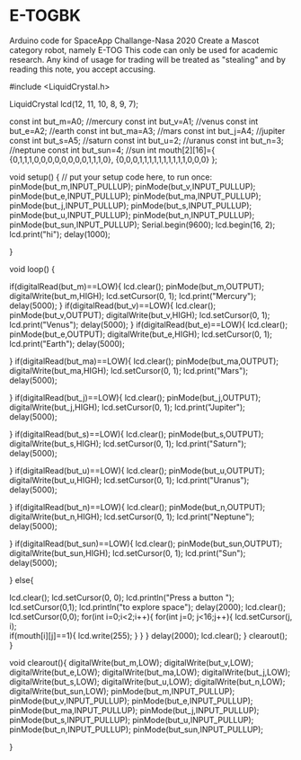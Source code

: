 # E-TOGBK
Arduino code for SpaceApp Challange-Nasa 2020 Create a Mascot category robot, namely E-TOG
This code can only be used for academic research. Any kind of usage for trading will be treated as "stealing" and by reading this note, you accept accusing.

#include <LiquidCrystal.h> 

LiquidCrystal lcd(12, 11, 10, 8, 9, 7); 

 
const int but_m=A0;  //mercury
const int but_v=A1;   //venus
const int but_e=A2;   //earth
const int but_ma=A3;  //mars
const int but_j=A4;   //jupiter
const int but_s=A5;   //saturn
const int but_u=2;    //uranus
const int but_n=3;    //neptune
const int but_sun=4;   //sun
int  mouth[2][16]={
{0,1,1,1,0,0,0,0,0,0,0,0,1,1,1,0},
{0,0,0,1,1,1,1,1,1,1,1,1,1,0,0,0}
};

void setup() {
  // put your setup code here, to run once:
pinMode(but_m,INPUT_PULLUP);
pinMode(but_v,INPUT_PULLUP);
pinMode(but_e,INPUT_PULLUP);
pinMode(but_ma,INPUT_PULLUP);
pinMode(but_j,INPUT_PULLUP);
pinMode(but_s,INPUT_PULLUP);
pinMode(but_u,INPUT_PULLUP);
pinMode(but_n,INPUT_PULLUP);
pinMode(but_sun,INPUT_PULLUP);
Serial.begin(9600);
lcd.begin(16, 2); 
lcd.print("hi");
delay(1000);

}

void loop() {

if(digitalRead(but_m)==LOW){
    lcd.clear();
  pinMode(but_m,OUTPUT);
  digitalWrite(but_m,HIGH);
  lcd.setCursor(0, 1);
  lcd.print("Mercury");
  delay(5000);
}
if(digitalRead(but_v)==LOW){
    lcd.clear();
  pinMode(but_v,OUTPUT);
  digitalWrite(but_v,HIGH);
  lcd.setCursor(0, 1);
  lcd.print("Venus");
  delay(5000);
}
if(digitalRead(but_e)==LOW){
    lcd.clear();
  pinMode(but_e,OUTPUT);
  digitalWrite(but_e,HIGH);
  lcd.setCursor(0, 1);
  lcd.print("Earth");
  delay(5000);
  
}
if(digitalRead(but_ma)==LOW){
  lcd.clear();
  pinMode(but_ma,OUTPUT);
  digitalWrite(but_ma,HIGH);
  lcd.setCursor(0, 1);
  lcd.print("Mars");
  delay(5000);
  
}
if(digitalRead(but_j)==LOW){
    lcd.clear();
  pinMode(but_j,OUTPUT);
  digitalWrite(but_j,HIGH);
  lcd.setCursor(0, 1);
  lcd.print("Jupiter");
  delay(5000);
  
}
if(digitalRead(but_s)==LOW){
    lcd.clear();
  pinMode(but_s,OUTPUT);
  digitalWrite(but_s,HIGH);
  lcd.setCursor(0, 1);
  lcd.print("Saturn");
  delay(5000);
  
}
if(digitalRead(but_u)==LOW){
    lcd.clear();
  pinMode(but_u,OUTPUT);
  digitalWrite(but_u,HIGH);
  lcd.setCursor(0, 1);
  lcd.print("Uranus");
  delay(5000);
  
}
if(digitalRead(but_n)==LOW){
    lcd.clear();
  pinMode(but_n,OUTPUT);
  digitalWrite(but_n,HIGH);
  lcd.setCursor(0, 1);
  lcd.print("Neptune");
  delay(5000);
  
}
if(digitalRead(but_sun)==LOW){
    lcd.clear();
  pinMode(but_sun,OUTPUT);
  digitalWrite(but_sun,HIGH);
  lcd.setCursor(0, 1);
  lcd.print("Sun");
  delay(5000);
  
}
else{
  
  lcd.clear();
  lcd.setCursor(0, 0);
  lcd.println("Press a button  ");
  lcd.setCursor(0,1);
  lcd.println("to explore space");
  delay(2000);
  lcd.clear();
  lcd.setCursor(0,0);
  for(int i=0;i<2;i++){
   for(int j=0; j<16;j++){
     lcd.setCursor(j, i);    
     if(mouth[i][j]==1){
       lcd.write(255);
     }
   }
  }
  delay(2000);
  lcd.clear();
}
clearout();
}

void clearout(){
  digitalWrite(but_m,LOW);
  digitalWrite(but_v,LOW);
  digitalWrite(but_e,LOW);
  digitalWrite(but_ma,LOW);
  digitalWrite(but_j,LOW);
  digitalWrite(but_s,LOW);
  digitalWrite(but_u,LOW);
  digitalWrite(but_n,LOW);
  digitalWrite(but_sun,LOW);
  pinMode(but_m,INPUT_PULLUP);
  pinMode(but_v,INPUT_PULLUP);
  pinMode(but_e,INPUT_PULLUP);
  pinMode(but_ma,INPUT_PULLUP);
  pinMode(but_j,INPUT_PULLUP);
  pinMode(but_s,INPUT_PULLUP);
  pinMode(but_u,INPUT_PULLUP);
  pinMode(but_n,INPUT_PULLUP);
  pinMode(but_sun,INPUT_PULLUP);

  
  
}
